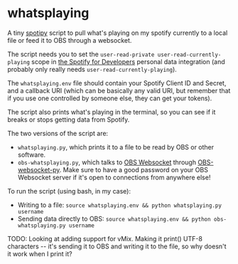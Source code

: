 # whatsplaying

A tiny [spotipy](https://github.com/plamere/spotipy) script to pull what's
playing on my spotify currently to a local file or feed it to OBS through
a websocket.

The script needs you to set the `user-read-private user-read-currently-playing`
scope in [the Spotify for Developers](https://developer.spotify.com/) personal
data integration (and probably only really needs `user-read-currently-playing`).

The `whatsplaying.env` file should contain your Spotify Client ID and Secret,
and a callback URI (which can be basically any valid URI, but remember that if
you use one controlled by someone else, they can get your tokens).

The script also prints what's playing in the terminal, so you can see if it
breaks or stops getting data from Spotify.

The two versions of the script are:

* `whatsplaying.py`, which prints it to a file to be read by OBS or other software.
* `obs-whatsplaying.py`, which talks to
    [OBS Websocket](https://github.com/Palakis/obs-websocket) through
    [OBS-websocket-py](https://github.com/Elektordi/obs-websocket-py/). Make sure to
    have a good password on your OBS Websocket server if it's open to connections
    from anywhere else!

To run the script (using bash, in my case):

* Writing to a file: `source whatsplaying.env && python whatsplaying.py username`
* Sending data directly to OBS: `source whatsplaying.env && python obs-whatsplaying.py
    username`

TODO: Looking at adding support for vMix. Making it print() UTF-8 characters
-- it's sending it to OBS and writing it to the file, so why doesn't it work
when I print it?
